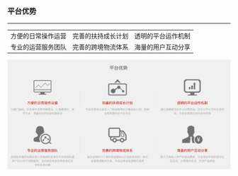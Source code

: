 ### 平台优势

---

| | | |
| :--- | :--- | :--- |
| 方便的日常操作运营 |完善的扶持成长计划  | 透明的平台运作机制 |
| 专业的运营服务团队 | 完善的跨境物流体系 | 海量的用户互动分享 |

![平台6大优势](/assets/images/ymtbenifits.png)



